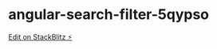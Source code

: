 # angular-search-filter-5qypso

[Edit on StackBlitz ⚡️](https://stackblitz.com/edit/angular-search-filter-5qypso)